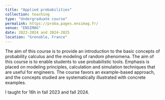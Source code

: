 ```yaml
---
title: "Applied probabilities"
collection: teaching
type: "Undergraduate course"
permalink: https://proba.pages.ensimag.fr/
venue: "ENSIMAG"
date: 2023-2024 and 2024-2025
location: "Grenoble, France"
---
```


The aim of this course is to provide an introduction to the basic concepts of probability calculus and the modeling of random phenomena. The aim of this course is to enable students to use probabilistic tools. Emphasis is placed on modeling principles, calculation and simulation techniques that are useful for engineers. The course favors an example-based approach, and the concepts studied are systematically illustrated with concrete examples. 

I taught for 16h in fall 2023 and fall 2024.
